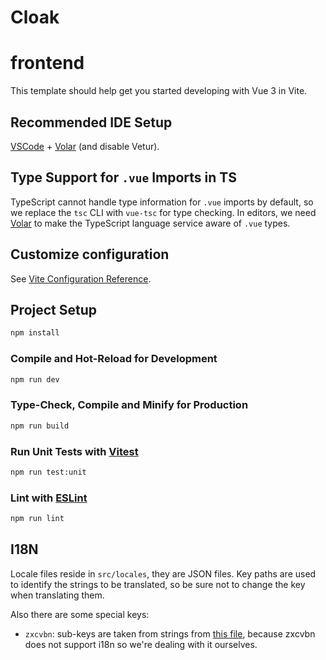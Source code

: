 # Cloak

# frontend

This template should help get you started developing with Vue 3 in Vite.

## Recommended IDE Setup

[VSCode](https://code.visualstudio.com/) + [Volar](https://marketplace.visualstudio.com/items?itemName=Vue.volar) (and disable Vetur).

## Type Support for `.vue` Imports in TS

TypeScript cannot handle type information for `.vue` imports by default, so we replace the `tsc` CLI with `vue-tsc` for type checking. In editors, we need [Volar](https://marketplace.visualstudio.com/items?itemName=Vue.volar) to make the TypeScript language service aware of `.vue` types.

## Customize configuration

See [Vite Configuration Reference](https://vitejs.dev/config/).

## Project Setup

```sh
npm install
```

### Compile and Hot-Reload for Development

```sh
npm run dev
```

### Type-Check, Compile and Minify for Production

```sh
npm run build
```

### Run Unit Tests with [Vitest](https://vitest.dev/)

```sh
npm run test:unit
```

### Lint with [ESLint](https://eslint.org/)

```sh
npm run lint
```

## I18N

Locale files reside in `src/locales`, they are JSON files. Key paths are used to identify the strings to be translated, so be sure not to change the key when translating them.

Also there are some special keys:

- `zxcvbn`: sub-keys are taken from strings from [this file](https://github.com/dropbox/zxcvbn/blob/67c4ece9efc40c9d0a1d7d995b2b22a91be500c2/src/feedback.coffee), because zxcvbn does not support i18n so we're dealing with it ourselves.

